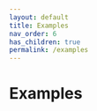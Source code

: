 ```yaml
---
layout: default
title: Examples
nav_order: 6
has_children: true
permalink: /examples
---
```


# Examples